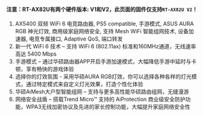 #### 注意：RT-AX82U有两个硬件版本: V1和V2，此页面的固件仅支持`RT-AX82U V2`！

1. AX5400 双频 WiFi 6 电竞路由器, PS5 compatible, 手游模式, ASUS AURA RGB 神光灯效, 商用级家庭网络安全, 支持 Mesh WiFi 智能组网技术, 设备加速器, 电竞专属接口, Adaptive QoS, 端口转发
2. 新一代 WiFi 6 技术 – 支持 WiFi 6 (802.11ax) 标准和160MHz通道，无线速率高达 5400 Mbps
3. 手游模式 – 通过华硕路由器APP开启手游加速模式，大幅降低手游中延时与卡顿，享有畅快的游戏体验
4. 选择你的灯效氛围 - 采用华硕AURA RGB灯效，你可以选择各种各样的灯光模式，通过特定模式来自定义灯光效果，打造个性化体验
5. 华硕AiMesh大户型智能组网 – 支持与更多高性能华硕路由组网，无缝漫游
6. 网络安全战盾 – 搭载Trend Micro™ 支持的 AiProtection 商业级安全防护功能，WPA3无线加密协议及先进的家长控制功能，大幅提升家庭网络安全性